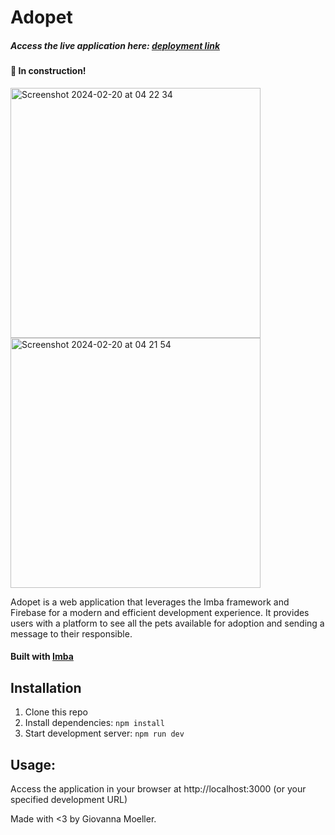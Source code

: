 # Adopet

##### Access the live application here: [deployment link](https://adopet-giovannamoeller.vercel.app)

#### 🚧 In construction!

<img width="400" alt="Screenshot 2024-02-20 at 04 22 34" src="https://github.com/giovannamoeller/adopt-pet/assets/47362960/19833afc-9280-43d6-b81f-2149289435a6">

<img width="400" alt="Screenshot 2024-02-20 at 04 21 54" src="https://github.com/giovannamoeller/adopt-pet/assets/47362960/70c15393-f748-4a17-9aa9-e801de341fe5">


Adopet is a web application that leverages the Imba framework and Firebase for a modern and efficient development experience. It provides users with a platform to see all the pets available for adoption and sending a message to their responsible. 

#### Built with [Imba](https://imba.io)

## Installation

1. Clone this repo
2. Install dependencies: `npm install`
3. Start development server: `npm run dev`

## Usage:
Access the application in your browser at http://localhost:3000 (or your specified development URL)

Made with <3 by Giovanna Moeller.
